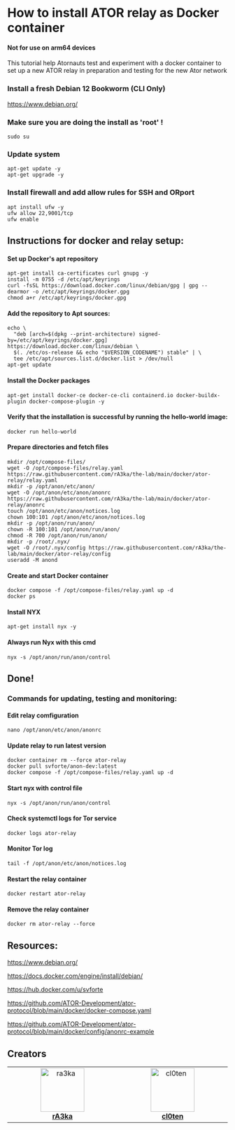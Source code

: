 # How to install ATOR relay as Docker container 
#### Not for use on arm64 devices
This tutorial help Atornauts test and experiment with a docker container to set up a new ATOR relay in preparation and testing for the new Ator network

### Install a fresh Debian 12 Bookworm (CLI Only)

https://www.debian.org/

### Make sure you are doing the install as 'root' !
```
sudo su
```
### Update system
```
apt-get update -y
apt-get upgrade -y
```

### Install firewall and add allow rules for SSH and ORport
```
apt install ufw -y
ufw allow 22,9001/tcp
ufw enable
```

## Instructions for docker and relay setup:
#### Set up Docker's apt repository
```
apt-get install ca-certificates curl gnupg -y
install -m 0755 -d /etc/apt/keyrings
curl -fsSL https://download.docker.com/linux/debian/gpg | gpg --dearmor -o /etc/apt/keyrings/docker.gpg
chmod a+r /etc/apt/keyrings/docker.gpg
```
#### Add the repository to Apt sources:
```
echo \
  "deb [arch=$(dpkg --print-architecture) signed-by=/etc/apt/keyrings/docker.gpg] https://download.docker.com/linux/debian \
  $(. /etc/os-release && echo "$VERSION_CODENAME") stable" | \
  tee /etc/apt/sources.list.d/docker.list > /dev/null
apt-get update
```
#### Install the Docker packages
```
apt-get install docker-ce docker-ce-cli containerd.io docker-buildx-plugin docker-compose-plugin -y
```
<!--### Optional, requires relogin
```
usermod -aG docker $USER
```-->
#### Verify that the installation is successful by running the hello-world image:
```
docker run hello-world
```

#### Prepare directories and fetch files
```
mkdir /opt/compose-files/
wget -O /opt/compose-files/relay.yaml https://raw.githubusercontent.com/rA3ka/the-lab/main/docker/ator-relay/relay.yaml
mkdir -p /opt/anon/etc/anon/
wget -O /opt/anon/etc/anon/anonrc https://raw.githubusercontent.com/rA3ka/the-lab/main/docker/ator-relay/anonrc
touch /opt/anon/etc/anon/notices.log
chown 100:101 /opt/anon/etc/anon/notices.log
mkdir -p /opt/anon/run/anon/
chown -R 100:101 /opt/anon/run/anon/
chmod -R 700 /opt/anon/run/anon/
mkdir -p /root/.nyx/
wget -O /root/.nyx/config https://raw.githubusercontent.com/rA3ka/the-lab/main/docker/ator-relay/config
useradd -M anond
```

#### Create and start Docker container
```
docker compose -f /opt/compose-files/relay.yaml up -d
docker ps
```

#### Install NYX
```
apt-get install nyx -y
```
#### Always run Nyx with this cmd
```
nyx -s /opt/anon/run/anon/control
```


## Done!

### Commands for updating, testing and monitoring:

#### Edit relay comfiguration
`nano /opt/anon/etc/anon/anonrc`

#### Update relay to run latest version
```
docker container rm --force ator-relay
docker pull svforte/anon-dev:latest
docker compose -f /opt/compose-files/relay.yaml up -d
```

#### Start nyx with control file
```
nyx -s /opt/anon/run/anon/control
```
#### Check systemctl logs for Tor service
```
docker logs ator-relay
```
#### Monitor Tor log
```
tail -f /opt/anon/etc/anon/notices.log
```
#### Restart the relay container
```
docker restart ator-relay
```
#### Remove the relay container
```
docker rm ator-relay --force
```

## Resources:

https://www.debian.org/

https://docs.docker.com/engine/install/debian/

https://hub.docker.com/u/svforte

https://github.com/ATOR-Development/ator-protocol/blob/main/docker/docker-compose.yaml

https://github.com/ATOR-Development/ator-protocol/blob/main/docker/config/anonrc-example

## Creators

<table>
  <tbody>
    <tr>
       <td align="center" valign="top" width="14.28%"><a href="https://github.com/ra3ka"><img src="https://avatars.githubusercontent.com/u/72023964?v=4" width="100px;" alt="ra3ka"/><br /><b>rA3ka</b></a><br /></td>
       <td align="center" valign="top" width="14.28%"><a href="https://github.com/cl0ten"><img src="https://avatars.githubusercontent.com/u/143603910?v=4" width="100px;" alt="cl0ten"/><br /><b>cl0ten</b></a><br /></td>
    </tr>
  </tbody>
</table>

